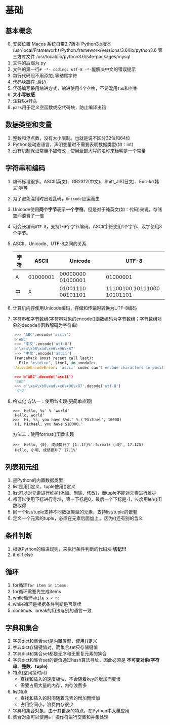 # 基础
## 基本概念
0. 安装位置
   Macos
   系统自带2.7版本
   Python3.x版本 /usr/local/Frameworks/Python.framework/Versions/3.6/lib/python3.6
   第三方库文件 /usr/local/lib/python3.6/site-packages/mysql
1. 文件的后缀为.py
2. 文件的第一行`# -*- coding: utf-8 -*-`能解决中文的错误提示
3. 每行代码段不用添加`;`等结尾字符
4. 代码块跟在`:`后边
5. 代码编写采用缩进方式，缩进使用4个空格，不要混用`Tab`和空格
6. **大小写敏感**
7. 注释以`#`开头
8. `pass`用于定义空函数或空代码块，防止编译出错

## 数据类型和变量
1. 整数和浮点数，没有大小限制。也就是说不区分32位和64位
2. Python是动态语言，声明变量时不需要表明数据类型(如：int)
3. 没有机制保证常量不被修改，使用全部大写的名称来标明是一个常量

## 字符串和编码
1. 编码标准很多。ASCII(英文)、GB2312(中文)、Shift_JIS(日文)、Euc-kr(韩文)等等
2. 为了避免混用时出现乱码，`Unicode`应运而生
3. Unicode使用**两个字节**表示**一个字符**。但是对于纯英文(如：代码)来说，存储空间浪费了一倍
4. 可变长编码`UTF-8`，支持1-6个字节编码。ASCII字符使用1个字节、汉字使用3个字节。
5. ASCII、Unicode、UTF-8之间的关系

    |字符|ASCII|Unicode|UTF-8|
    |---|------|-------|-----|
    |A |01000001|00000000 01000001|01000001|
    |中|X|01001110 00101101|11100100 10111000 10101101|

6. 计算机内存使用Unicode编码，存储和传输时转换为UTF-8编码
7. 字符串和字节数组(字符串对象的encode()函数编码为字节数组；字节数组对象的decode()函数解码为字符串)
```Python
    >>> 'ABC'.encode('ascii')
    b'ABC'
    >>> '中文'.encode('utf-8')
    b'\xe4\xb8\xad\xe6\x96\x87'
    >>> '中文'.encode('ascii')
    Tranceback (most recent call last):
      File "<stdin>", line1, in <module>
    UnicodeEncodeError: 'ascii' codec can't encode characters in position 0-1: ordinal not in range(128)

    >>> b'ABC'.decode('ascii')
    'ABC'
    >>> b'\xe4\xb8\xad\xe6\x96\x87'.decode('utf-8')
    '中文'
```
8. 格式化
    方法一：使用%实现(更简单直观)
    ```
    >>> 'Hello, %s' % 'world'
    'Hello, world'
    >>> 'Hi, %s, you have $%d.' % ('Michael', 10000)
    'Hi, Michael, you have $10000.'
    ```
    方法二：使用format()函数实现
    ```
    >>> 'Hello, {0}, 成绩提升了 {1:.1f}%'.format('小明', 17.125)
    'Hello, 小明, 成绩提升了 17.1%'
    ```

## 列表和元组
1. 是Python的内置数据类型
2. list是用[]定义，tuple使用()定义
3. list可以对元素进行维护(添加、删除、修改)，而tuple不能对元素进行维护
4. 都可以使用下标进行寻址，第一下标是0，最后一个下标是-1，长度用len()函数取得
5. 同一个list/tuple支持不同数据类型的元素，支持list/tuple的嵌套
6. 定义一个元素的tuple，必须在元素后面加上,。因为()还有别的含义

## 条件判断
1. 根据Python的缩进规则，来执行条件判断的代码块 **切记!!!**
2. if elif else

## 循环
1. for循环`for item in items:`
2. for循环需要先生成items
3. while循环`while x < n:`
4. while循环是根据条件判断是否继续
5. continue、break的用法与别的语言一致

## 字典和集合
1. 字典dict和集合set是内置类型，使用{}定义
2. 字典dict存储键值对，而集合set只存储键值
3. 字典dict和集合set都是无序和无重复元素的集合
3. 字典dict和集合set的键值通过hash算法寻址，因此必须是 **不可变对象(字符串、整数、tuple)**
4. 特点(空间换时间)
    - 查找和插入的速度极快，不会随着key的增加而变慢
    - 需要占用大量的内存，内存浪费多
5. list特点
    - 查找和插入的时间随着元素的增加而增加
    - 占用空间小，浪费内存很少
6. 字典和集合对象，由于其自身的特点，在Python中大量应用
7. 集合对象可以使用`&` `|` 操作符进行交集和并集处理

